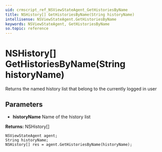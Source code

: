 ```yaml
---
uid: crmscript_ref_NSViewStateAgent_GetHistoriesByName
title: NSHistory[] GetHistoriesByName(String historyName)
intellisense: NSViewStateAgent.GetHistoriesByName
keywords: NSViewStateAgent, GetHistoriesByName
so.topic: reference
---
```


# NSHistory[] GetHistoriesByName(String historyName)

Returns the named history list that belong to the currently logged in user

## Parameters

* **historyName** Name of the history list

**Returns:** NSHistory[]

```crmscript
NSViewStateAgent agent;
String historyName;
NSHistory[] res = agent.GetHistoriesByName(historyName);
```

